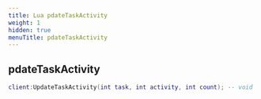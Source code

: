 ```yaml
---
title: Lua pdateTaskActivity
weight: 1
hidden: true
menuTitle: pdateTaskActivity
---
```

## pdateTaskActivity
```lua
client:UpdateTaskActivity(int task, int activity, int count); -- void
```